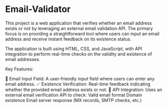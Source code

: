 # Email-Validator
This project is a web application that verifies whether an email address exists or not by leveraging an external email validation API. The primary focus is on providing a straightforward tool where users can input an email address and receive instant feedback on its existence status.

The application is built using HTML, CSS, and JavaScript, with API integration to perform real-time checks on the validity and existence of email addresses.

Key Features:

📩 Email Input Field: A user-friendly input field where users can enter any email address.
✅ Existence Verification: Real-time feedback indicating whether the provided email address exists or not.
🔗 API Integration: Uses an external email verification API to check:
Valid email format
Domain existence
Email server response (MX records, SMTP checks, etc.)
